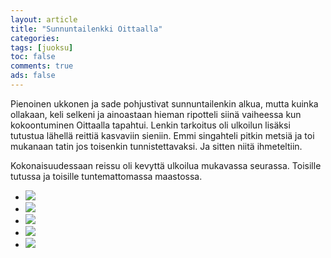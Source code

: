 ```yaml
---
layout: article 
title: "Sunnuntailenkki Oittaalla" 
categories: 
tags: [juoksu]
toc: false 
comments: true 
ads: false 
---
```


Pienoinen ukkonen ja sade pohjustivat sunnuntailenkin alkua, mutta
kuinka ollakaan, keli selkeni ja ainoastaan hieman ripotteli siinä
vaiheessa kun kokoontuminen Oittaalla tapahtui. Lenkin tarkoitus oli
ulkoilun lisäksi tutustua lähellä reittiä kasvaviin sieniin. Emmi
singahteli pitkin metsiä ja toi mukanaan tatin jos toisenkin
tunnistettavaksi. Ja sitten niitä ihmeteltiin.

Kokonaisuudessaan reissu oli kevyttä ulkoilua mukavassa seurassa.
Toisille tutussa ja toisille tuntemattomassa maastossa.

<div class="image-gallery" markdown="1">

-   [![](/images/sunnuntailenkki-oittaalla/Thumbnails/Kaarinan%20pyöräily%20001.jpg)](/images/sunnuntailenkki-oittaalla/Kaarinan%20pyöräily%20001.jpg)
-   [![](/images/sunnuntailenkki-oittaalla/Thumbnails/Kaarinan%20pyöräily%20002.jpg)](/images/sunnuntailenkki-oittaalla/Kaarinan%20pyöräily%20002.jpg)
-   [![](/images/sunnuntailenkki-oittaalla/Thumbnails/Kaarinan%20pyöräily%20003.jpg)](/images/sunnuntailenkki-oittaalla/Kaarinan%20pyöräily%20003.jpg)
-   [![](/images/sunnuntailenkki-oittaalla/Thumbnails/Kaarinan%20pyöräily%20004.jpg)](/images/sunnuntailenkki-oittaalla/Kaarinan%20pyöräily%20004.jpg)
-   [![](/images/sunnuntailenkki-oittaalla/Thumbnails/Kaarinan%20pyöräily%20005.jpg)](/images/sunnuntailenkki-oittaalla/Kaarinan%20pyöräily%20005.jpg)

</div>
